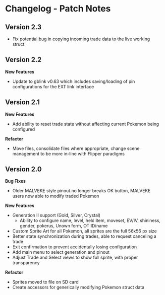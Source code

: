 # Changelog - Patch Notes

## Version 2.3
- Fix potential bug in copying incoming trade data to the live working struct

## Version 2.2
**New Features**
- Update to gblink v0.63 which includes saving/loading of pin configurations for the EXT link interface

## Version 2.1
**New Features**
- Add ability to reset trade state without affecting current Pokemon being configured

**Refactor**
- Move files, consolidate files where appropriate, change scene management to be more in-line with Flipper paradigms

## Version 2.0
**Bug Fixes**  
- Older MALVEKE style pinout no longer breaks OK button, MALVEKE users now able to modify traded Pokemon

**New Features**  
- Generation II support (Gold, Silver, Crystal)  
  - Ability to configure name, level, held item, moveset, EV/IV, shininess, gender, pokerus, Unown form, OT ID/name
- Custom Sprite Art for all Pokemon, all sprites are the full 56x56 px size  
- Better state synchronization during trades, able to request canceling a trade
- Exit confirmation to prevent accidentally losing configuration  
- Add main menu to select generation and pinout  
- Adjust Trade and Select views to show full sprite, with proper transparency

**Refactor**
- Sprites moved to file on SD card  
- Create accessors for generically modifying Pokemon struct data  
